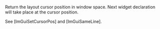 Return the layout cursor position in window space. Next widget declaration will take place at the cursor position.

See [ImGuiSetCursorPos] and [ImGuiSameLine].
